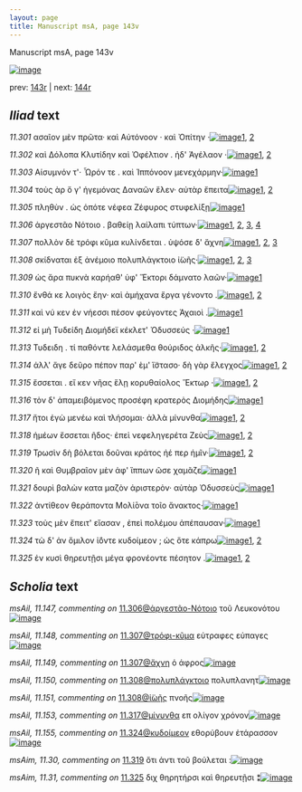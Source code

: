 ```yaml
---
layout: page
title: Manuscript msA, page 143v
---
```


Manuscript msA, page 143v

[![image](http://www.homermultitext.org/iipsrv?OBJ=IIP,1.0&FIF=/project/homer/pyramidal/deepzoom/hmt/vaimg/2017a/VA143VN_0645.tif&WID=100&CVT=JPEG)](http://www.homermultitext.org/ict2/?urn=urn:cite2:hmt:vaimg.2017a:VA143VN_0645)

prev:  [143r](../143r/) | next:  [144r](../144r/)

## *Iliad* text

*11.301* <a id="11.301"/> ασαῖον μὲν πρῶτα· καὶ Αὐτόνοον · καὶ Ὀπίτην ·[![image](http://www.homermultitext.org/iipsrv?OBJ=IIP,1.0&FIF=/project/homer/pyramidal/deepzoom/hmt/vaimg/2017a/VA143VN_0645.tif&RGN=0.504,0.2342,0.395,0.0248&WID=1000&CVT=JPEG)](http://www.homermultitext.org/ict2/?urn=urn:cite2:hmt:vaimg.2017a:VA143VN_0645@0.504,0.2342,0.395,0.0248)[1](#msA_11.121), [2](#msA_11.164)

*11.302* <a id="11.302"/> καὶ Δόλοπα Κλυτίδην καὶ Ὀφέλτιον . ἠδ' Ἀγέλαον ·[![image](http://www.homermultitext.org/iipsrv?OBJ=IIP,1.0&FIF=/project/homer/pyramidal/deepzoom/hmt/vaimg/2017a/VA143VN_0645.tif&RGN=0.508,0.256,0.4,0.0225&WID=1000&CVT=JPEG)](http://www.homermultitext.org/ict2/?urn=urn:cite2:hmt:vaimg.2017a:VA143VN_0645@0.508,0.256,0.4,0.0225)[1](#msA_11.122), [2](#msA_11.164)

*11.303* <a id="11.303"/> Αίσυμνόν τ'· Ὦρόν τε . καὶ Ἱππόνοον μενεχάρμην·[![image](http://www.homermultitext.org/iipsrv?OBJ=IIP,1.0&FIF=/project/homer/pyramidal/deepzoom/hmt/vaimg/2017a/VA143VN_0645.tif&RGN=0.506,0.2748,0.4,0.0225&WID=1000&CVT=JPEG)](http://www.homermultitext.org/ict2/?urn=urn:cite2:hmt:vaimg.2017a:VA143VN_0645@0.506,0.2748,0.4,0.0225)[1](#msA_11.164)

*11.304* <a id="11.304"/> τοὺς ὰρ ὅ γ' ἡγεμόνας Δαναῶν ἕλεν· αὐτὰρ ἔπειτα[![image](http://www.homermultitext.org/iipsrv?OBJ=IIP,1.0&FIF=/project/homer/pyramidal/deepzoom/hmt/vaimg/2017a/VA143VN_0645.tif&RGN=0.507,0.2905,0.409,0.0285&WID=1000&CVT=JPEG)](http://www.homermultitext.org/ict2/?urn=urn:cite2:hmt:vaimg.2017a:VA143VN_0645@0.507,0.2905,0.409,0.0285)[1](#msAext_11.7), [2](#msA_11.164)

*11.305* <a id="11.305"/> πληθὺν . ὡς ὁπότε νέφεα Ζέφυρος στυφελίξῃ[![image](http://www.homermultitext.org/iipsrv?OBJ=IIP,1.0&FIF=/project/homer/pyramidal/deepzoom/hmt/vaimg/2017a/VA143VN_0645.tif&RGN=0.509,0.3108,0.396,0.027&WID=1000&CVT=JPEG)](http://www.homermultitext.org/ict2/?urn=urn:cite2:hmt:vaimg.2017a:VA143VN_0645@0.509,0.3108,0.396,0.027)[1](#msA_11.164)

*11.306* <a id="11.306"/> ἀργεστᾶο Νότοιο . βαθείῃ λαίλαπι τύπτων·[![image](http://www.homermultitext.org/iipsrv?OBJ=IIP,1.0&FIF=/project/homer/pyramidal/deepzoom/hmt/vaimg/2017a/VA143VN_0645.tif&RGN=0.504,0.3296,0.376,0.024&WID=1000&CVT=JPEG)](http://www.homermultitext.org/ict2/?urn=urn:cite2:hmt:vaimg.2017a:VA143VN_0645@0.504,0.3296,0.376,0.024)[1](#msA_11.124), [2](#msAim_11.28), [3](#msA_11.125), [4](#msA_11.164)

*11.307* <a id="11.307"/> πολλὸν δὲ τρόφι κῦμα κυλίνδεται . ὑψόσε δ' ἄχνη[![image](http://www.homermultitext.org/iipsrv?OBJ=IIP,1.0&FIF=/project/homer/pyramidal/deepzoom/hmt/vaimg/2017a/VA143VN_0645.tif&RGN=0.512,0.3476,0.395,0.024&WID=1000&CVT=JPEG)](http://www.homermultitext.org/ict2/?urn=urn:cite2:hmt:vaimg.2017a:VA143VN_0645@0.512,0.3476,0.395,0.024)[1](#msA_11.126), [2](#msAil_11.149), [3](#msA_11.164)

*11.308* <a id="11.308"/> σκίδναται ἐξ ἀνέμοιο πολυπλάγκτοιο ἰ̈ωῆς·[![image](http://www.homermultitext.org/iipsrv?OBJ=IIP,1.0&FIF=/project/homer/pyramidal/deepzoom/hmt/vaimg/2017a/VA143VN_0645.tif&RGN=0.511,0.3656,0.387,0.0278&WID=1000&CVT=JPEG)](http://www.homermultitext.org/ict2/?urn=urn:cite2:hmt:vaimg.2017a:VA143VN_0645@0.511,0.3656,0.387,0.0278)[1](#msAil_11.151), [2](#msAil_11.150), [3](#msA_11.164)

*11.309* <a id="11.309"/> ὡς ἄρα πυκνὰ καρήαθ' ὑφ' Ἕκτορι δάμνατο λαῶν·[![image](http://www.homermultitext.org/iipsrv?OBJ=IIP,1.0&FIF=/project/homer/pyramidal/deepzoom/hmt/vaimg/2017a/VA143VN_0645.tif&RGN=0.512,0.3866,0.429,0.0248&WID=1000&CVT=JPEG)](http://www.homermultitext.org/ict2/?urn=urn:cite2:hmt:vaimg.2017a:VA143VN_0645@0.512,0.3866,0.429,0.0248)[1](#msA_11.164)

*11.310* <a id="11.310"/> ἔνθά κε λοιγὸς ἔην· καὶ ἀμήχανα ἔργα γένοντο .[![image](http://www.homermultitext.org/iipsrv?OBJ=IIP,1.0&FIF=/project/homer/pyramidal/deepzoom/hmt/vaimg/2017a/VA143VN_0645.tif&RGN=0.508,0.4047,0.411,0.0278&WID=1000&CVT=JPEG)](http://www.homermultitext.org/ict2/?urn=urn:cite2:hmt:vaimg.2017a:VA143VN_0645@0.508,0.4047,0.411,0.0278)[1](#msA_11.127), [2](#msA_11.164)

*11.311* <a id="11.311"/> καὶ νύ κεν ἐν νήεσσι πέσον φεύγοντες Ἀχαιοὶ .[![image](http://www.homermultitext.org/iipsrv?OBJ=IIP,1.0&FIF=/project/homer/pyramidal/deepzoom/hmt/vaimg/2017a/VA143VN_0645.tif&RGN=0.515,0.4264,0.365,0.0278&WID=1000&CVT=JPEG)](http://www.homermultitext.org/ict2/?urn=urn:cite2:hmt:vaimg.2017a:VA143VN_0645@0.515,0.4264,0.365,0.0278)[1](#msA_11.164)

*11.312* <a id="11.312"/> εἰ μὴ Τυδείδη Διομήδεϊ κέκλετ' Ὀδυσσεύς ·[![image](http://www.homermultitext.org/iipsrv?OBJ=IIP,1.0&FIF=/project/homer/pyramidal/deepzoom/hmt/vaimg/2017a/VA143VN_0645.tif&RGN=0.515,0.4414,0.377,0.03&WID=1000&CVT=JPEG)](http://www.homermultitext.org/ict2/?urn=urn:cite2:hmt:vaimg.2017a:VA143VN_0645@0.515,0.4414,0.377,0.03)[1](#msA_11.164)

*11.313* <a id="11.313"/> Τυδειδη . τί παθόντε λελάσμεθα θούριδος ἀλκῆς·[![image](http://www.homermultitext.org/iipsrv?OBJ=IIP,1.0&FIF=/project/homer/pyramidal/deepzoom/hmt/vaimg/2017a/VA143VN_0645.tif&RGN=0.51,0.4625,0.402,0.0255&WID=1000&CVT=JPEG)](http://www.homermultitext.org/ict2/?urn=urn:cite2:hmt:vaimg.2017a:VA143VN_0645@0.51,0.4625,0.402,0.0255)[1](#msAil_11.152), [2](#msA_11.164)

*11.314* <a id="11.314"/> ἀλλ' ἄγε δεῦρο πέπον παρ' ὲμ' ἵ̈στασο· δὴ γὰρ ἔλεγχος[![image](http://www.homermultitext.org/iipsrv?OBJ=IIP,1.0&FIF=/project/homer/pyramidal/deepzoom/hmt/vaimg/2017a/VA143VN_0645.tif&RGN=0.512,0.4775,0.424,0.0323&WID=1000&CVT=JPEG)](http://www.homermultitext.org/ict2/?urn=urn:cite2:hmt:vaimg.2017a:VA143VN_0645@0.512,0.4775,0.424,0.0323)[1](#msA_11.128), [2](#msA_11.164)

*11.315* <a id="11.315"/> ἔσσεται . εἴ κεν νῆας ἕλῃ κορυθαίολος Ἕκτωρ ·[![image](http://www.homermultitext.org/iipsrv?OBJ=IIP,1.0&FIF=/project/homer/pyramidal/deepzoom/hmt/vaimg/2017a/VA143VN_0645.tif&RGN=0.512,0.5,0.38,0.0263&WID=1000&CVT=JPEG)](http://www.homermultitext.org/ict2/?urn=urn:cite2:hmt:vaimg.2017a:VA143VN_0645@0.512,0.5,0.38,0.0263)[1](#msAim_11.29), [2](#msA_11.164)

*11.316* <a id="11.316"/> τὸν δ' ἀπαμειβόμενος προσέφη κρατερὸς Διομήδης[![image](http://www.homermultitext.org/iipsrv?OBJ=IIP,1.0&FIF=/project/homer/pyramidal/deepzoom/hmt/vaimg/2017a/VA143VN_0645.tif&RGN=0.51,0.5143,0.416,0.0368&WID=1000&CVT=JPEG)](http://www.homermultitext.org/ict2/?urn=urn:cite2:hmt:vaimg.2017a:VA143VN_0645@0.51,0.5143,0.416,0.0368)[1](#msA_11.164)

*11.317* <a id="11.317"/> ἤτοι ἐγὼ μενέω καὶ τλήσομαι· ἀλλὰ μίνυνθα[![image](http://www.homermultitext.org/iipsrv?OBJ=IIP,1.0&FIF=/project/homer/pyramidal/deepzoom/hmt/vaimg/2017a/VA143VN_0645.tif&RGN=0.512,0.542,0.396,0.0218&WID=1000&CVT=JPEG)](http://www.homermultitext.org/ict2/?urn=urn:cite2:hmt:vaimg.2017a:VA143VN_0645@0.512,0.542,0.396,0.0218)[1](#msAil_11.153), [2](#msA_11.164)

*11.318* <a id="11.318"/> ἡμέων ἔσσεται ῆδος· ἐπεὶ νεφεληγερέτα Ζεὺς[![image](http://www.homermultitext.org/iipsrv?OBJ=IIP,1.0&FIF=/project/homer/pyramidal/deepzoom/hmt/vaimg/2017a/VA143VN_0645.tif&RGN=0.512,0.5578,0.396,0.0248&WID=1000&CVT=JPEG)](http://www.homermultitext.org/ict2/?urn=urn:cite2:hmt:vaimg.2017a:VA143VN_0645@0.512,0.5578,0.396,0.0248)[1](#msAil_11.154), [2](#msA_11.164)

*11.319* <a id="11.319"/> Τρωσὶν δὴ βόλεται δοῦναι κράτος ἠέ περ ἡμῖν·[![image](http://www.homermultitext.org/iipsrv?OBJ=IIP,1.0&FIF=/project/homer/pyramidal/deepzoom/hmt/vaimg/2017a/VA143VN_0645.tif&RGN=0.513,0.5766,0.401,0.0293&WID=1000&CVT=JPEG)](http://www.homermultitext.org/ict2/?urn=urn:cite2:hmt:vaimg.2017a:VA143VN_0645@0.513,0.5766,0.401,0.0293)[1](#msAim_11.30), [2](#msA_11.164)

*11.320* <a id="11.320"/> ῆ καὶ Θυμβραῖον μὲν ἀφ' ἵππων ῶσε χαμᾶζε[![image](http://www.homermultitext.org/iipsrv?OBJ=IIP,1.0&FIF=/project/homer/pyramidal/deepzoom/hmt/vaimg/2017a/VA143VN_0645.tif&RGN=0.513,0.5976,0.403,0.024&WID=1000&CVT=JPEG)](http://www.homermultitext.org/ict2/?urn=urn:cite2:hmt:vaimg.2017a:VA143VN_0645@0.513,0.5976,0.403,0.024)[1](#msA_11.164)

*11.321* <a id="11.321"/> δουρὶ βαλὼν κατα μαζὸν ἀριστερὸν· αὐτὰρ Ὀδυσσεὺς[![image](http://www.homermultitext.org/iipsrv?OBJ=IIP,1.0&FIF=/project/homer/pyramidal/deepzoom/hmt/vaimg/2017a/VA143VN_0645.tif&RGN=0.514,0.6156,0.414,0.0285&WID=1000&CVT=JPEG)](http://www.homermultitext.org/ict2/?urn=urn:cite2:hmt:vaimg.2017a:VA143VN_0645@0.514,0.6156,0.414,0.0285)[1](#msA_11.164)

*11.322* <a id="11.322"/> ἀντίθεον θεράποντα Μολί̄ονα τοῖο ἄνακτος·[![image](http://www.homermultitext.org/iipsrv?OBJ=IIP,1.0&FIF=/project/homer/pyramidal/deepzoom/hmt/vaimg/2017a/VA143VN_0645.tif&RGN=0.516,0.6374,0.399,0.0263&WID=1000&CVT=JPEG)](http://www.homermultitext.org/ict2/?urn=urn:cite2:hmt:vaimg.2017a:VA143VN_0645@0.516,0.6374,0.399,0.0263)[1](#msA_11.164)

*11.323* <a id="11.323"/> τοὺς μὲν ἔπειτ' εἴασαν , ἐπεὶ πολέμου ἀπέπαυσαν·[![image](http://www.homermultitext.org/iipsrv?OBJ=IIP,1.0&FIF=/project/homer/pyramidal/deepzoom/hmt/vaimg/2017a/VA143VN_0645.tif&RGN=0.522,0.6502,0.406,0.0315&WID=1000&CVT=JPEG)](http://www.homermultitext.org/ict2/?urn=urn:cite2:hmt:vaimg.2017a:VA143VN_0645@0.522,0.6502,0.406,0.0315)[1](#msA_11.164)

*11.324* <a id="11.324"/> τὼ δ' ἀν ὅμιλον ἰ̈όντε κυδοίμεον ; ὡς ὅτε κάπρω[![image](http://www.homermultitext.org/iipsrv?OBJ=IIP,1.0&FIF=/project/homer/pyramidal/deepzoom/hmt/vaimg/2017a/VA143VN_0645.tif&RGN=0.518,0.6734,0.405,0.0278&WID=1000&CVT=JPEG)](http://www.homermultitext.org/ict2/?urn=urn:cite2:hmt:vaimg.2017a:VA143VN_0645@0.518,0.6734,0.405,0.0278)[1](#msAil_11.155), [2](#msA_11.164)

*11.325* <a id="11.325"/> ἐν κυσὶ θηρευτῇσι μέγα φρονέοντε πέσητον .[![image](http://www.homermultitext.org/iipsrv?OBJ=IIP,1.0&FIF=/project/homer/pyramidal/deepzoom/hmt/vaimg/2017a/VA143VN_0645.tif&RGN=0.518,0.6937,0.38,0.024&WID=1000&CVT=JPEG)](http://www.homermultitext.org/ict2/?urn=urn:cite2:hmt:vaimg.2017a:VA143VN_0645@0.518,0.6937,0.38,0.024)[1](#msAim_11.31), [2](#msA_11.164)

## *Scholia* text

*msAil, 11.147, commenting on* [11.306@ἀργεστᾶο-Νότοιο](#11.306@ἀργεστᾶο-Νότοιο)  <a id="msAil_11.147"/> τοῦ Λευκονότου[![image](http://www.homermultitext.org/iipsrv?OBJ=IIP,1.0&FIF=/project/homer/pyramidal/deepzoom/hmt/vaimg/2017a/VA143VN_0645.tif&RGN=0.548,0.3271,0.065,0.0135&WID=1000&CVT=JPEG)](http://www.homermultitext.org/ict2/?urn=urn:cite2:hmt:vaimg.2017a:VA143VN_0645@0.548,0.3271,0.065,0.0135)

*msAil, 11.148, commenting on* [11.307@τρόφι-κῦμα](#11.307@τρόφι-κῦμα)  <a id="msAil_11.148"/> εὐτραφες εὐπαγες[![image](http://www.homermultitext.org/iipsrv?OBJ=IIP,1.0&FIF=/project/homer/pyramidal/deepzoom/hmt/vaimg/2017a/VA143VN_0645.tif&RGN=0.639,0.3436,0.088,0.0143&WID=1000&CVT=JPEG)](http://www.homermultitext.org/ict2/?urn=urn:cite2:hmt:vaimg.2017a:VA143VN_0645@0.639,0.3436,0.088,0.0143)

*msAil, 11.149, commenting on* [11.307@ἄχνη](#11.307@ἄχνη)  <a id="msAil_11.149"/> ὁ άφρος[![image](http://www.homermultitext.org/iipsrv?OBJ=IIP,1.0&FIF=/project/homer/pyramidal/deepzoom/hmt/vaimg/2017a/VA143VN_0645.tif&RGN=0.869,0.3398,0.034,0.015&WID=1000&CVT=JPEG)](http://www.homermultitext.org/ict2/?urn=urn:cite2:hmt:vaimg.2017a:VA143VN_0645@0.869,0.3398,0.034,0.015)

*msAil, 11.150, commenting on* [11.308@πολυπλάγκτοιο](#11.308@πολυπλάγκτοιο)  <a id="msAil_11.150"/> πολυπλανητ[![image](http://www.homermultitext.org/iipsrv?OBJ=IIP,1.0&FIF=/project/homer/pyramidal/deepzoom/hmt/vaimg/2017a/VA143VN_0645.tif&RGN=0.738,0.3623,0.05,0.015&WID=1000&CVT=JPEG)](http://www.homermultitext.org/ict2/?urn=urn:cite2:hmt:vaimg.2017a:VA143VN_0645@0.738,0.3623,0.05,0.015)

*msAil, 11.151, commenting on* [11.308@ἰ̈ωῆς](#11.308@ἰ̈ωῆς)  <a id="msAil_11.151"/> πνοῆς[![image](http://www.homermultitext.org/iipsrv?OBJ=IIP,1.0&FIF=/project/homer/pyramidal/deepzoom/hmt/vaimg/2017a/VA143VN_0645.tif&RGN=0.837,0.3631,0.033,0.012&WID=1000&CVT=JPEG)](http://www.homermultitext.org/ict2/?urn=urn:cite2:hmt:vaimg.2017a:VA143VN_0645@0.837,0.3631,0.033,0.012)

*msAil, 11.153, commenting on* [11.317@μίνυνθα](#11.317@μίνυνθα)  <a id="msAil_11.153"/> επ ολίγον χρόνον[![image](http://www.homermultitext.org/iipsrv?OBJ=IIP,1.0&FIF=/project/homer/pyramidal/deepzoom/hmt/vaimg/2017a/VA143VN_0645.tif&RGN=0.827,0.5326,0.07,0.0143&WID=1000&CVT=JPEG)](http://www.homermultitext.org/ict2/?urn=urn:cite2:hmt:vaimg.2017a:VA143VN_0645@0.827,0.5326,0.07,0.0143)

*msAil, 11.155, commenting on* [11.324@κυδοίμεον](#11.324@κυδοίμεον)  <a id="msAil_11.155"/> εθορύβουν ἐτάρασσον[![image](http://www.homermultitext.org/iipsrv?OBJ=IIP,1.0&FIF=/project/homer/pyramidal/deepzoom/hmt/vaimg/2017a/VA143VN_0645.tif&RGN=0.74,0.6662,0.095,0.0158&WID=1000&CVT=JPEG)](http://www.homermultitext.org/ict2/?urn=urn:cite2:hmt:vaimg.2017a:VA143VN_0645@0.74,0.6662,0.095,0.0158)

*msAim, 11.30, commenting on* [11.319](#11.319)  <a id="msAim_11.30"/> ὅτι ἀντι τοῦ βούλεται :[![image](http://www.homermultitext.org/iipsrv?OBJ=IIP,1.0&FIF=/project/homer/pyramidal/deepzoom/hmt/vaimg/2017a/VA143VN_0645.tif&RGN=0.441,0.5859,0.072,0.0375&WID=1000&CVT=JPEG)](http://www.homermultitext.org/ict2/?urn=urn:cite2:hmt:vaimg.2017a:VA143VN_0645@0.441,0.5859,0.072,0.0375)

*msAim, 11.31, commenting on* [11.325](#11.325)  <a id="msAim_11.31"/> διχ θηρητήρσι καὶ θηρευτῇσι ⁑[![image](http://www.homermultitext.org/iipsrv?OBJ=IIP,1.0&FIF=/project/homer/pyramidal/deepzoom/hmt/vaimg/2017a/VA143VN_0645.tif&RGN=0.443,0.7067,0.081,0.0315&WID=1000&CVT=JPEG)](http://www.homermultitext.org/ict2/?urn=urn:cite2:hmt:vaimg.2017a:VA143VN_0645@0.443,0.7067,0.081,0.0315)